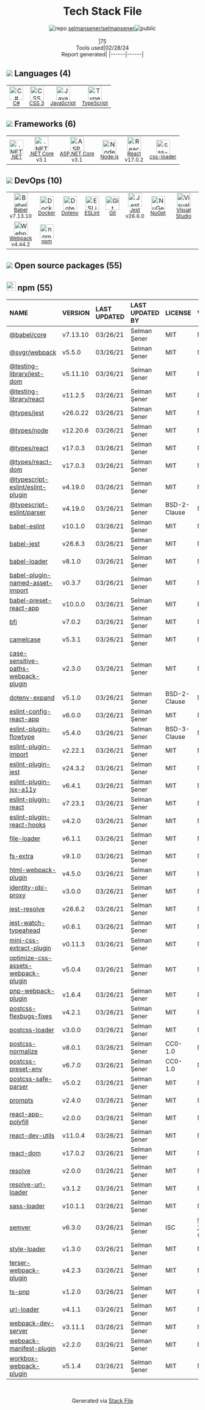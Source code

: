 <!--
&lt;--- Readme.md Snippet without images Start ---&gt;
## Tech Stack
selmansener/selmansener is built on the following main stack:

- [C#](http://csharp.net) – Languages
- [JavaScript](https://developer.mozilla.org/en-US/docs/Web/JavaScript) – Languages
- [TypeScript](http://www.typescriptlang.org) – Languages
- [.NET](http://www.microsoft.com/net/) – Frameworks (Full Stack)
- [.NET Core](https://docs.microsoft.com/en-us/dotnet/core/) – Frameworks (Full Stack)
- [ASP.NET Core](docs.microsoft.com/en-us/aspnet/core/) – Frameworks (Full Stack)
- [Node.js](http://nodejs.org/) – Frameworks (Full Stack)
- [React](https://reactjs.org/) – Javascript UI Libraries
- [css-loader](https://github.com/webpack-contrib/css-loader) – CSS Pre-processors / Extensions
- [Babel](http://babeljs.io/) – JavaScript Compilers
- [Docker](https://www.docker.com/) – Virtual Machine Platforms & Containers
- [ESLint](http://eslint.org/) – Code Review
- [Jest](http://facebook.github.io/jest/) – Javascript Testing Framework
- [Visual Studio](http://msdn.microsoft.com/en-us/vstudio/aa718325.aspx) – Integrated Development Environment
- [Webpack](http://webpack.js.org) – JS Build Tools / JS Task Runners

Full tech stack [here](/techstack.md)

&lt;--- Readme.md Snippet without images End ---&gt;

&lt;--- Readme.md Snippet with images Start ---&gt;
## Tech Stack
selmansener/selmansener is built on the following main stack:

- <img width='25' height='25' src='https://img.stackshare.io/service/1015/1200px-C_Sharp_wordmark.svg.png' alt='C#'/> [C#](http://csharp.net) – Languages
- <img width='25' height='25' src='https://img.stackshare.io/service/1209/javascript.jpeg' alt='JavaScript'/> [JavaScript](https://developer.mozilla.org/en-US/docs/Web/JavaScript) – Languages
- <img width='25' height='25' src='https://img.stackshare.io/service/1612/bynNY5dJ.jpg' alt='TypeScript'/> [TypeScript](http://www.typescriptlang.org) – Languages
- <img width='25' height='25' src='https://img.stackshare.io/service/1014/IoPy1dce_400x400.png' alt='.NET'/> [.NET](http://www.microsoft.com/net/) – Frameworks (Full Stack)
- <img width='25' height='25' src='https://img.stackshare.io/service/6403/default_91fc1f0ee315262794273aa1387eaf8fed8436e6.png' alt='.NET Core'/> [.NET Core](https://docs.microsoft.com/en-us/dotnet/core/) – Frameworks (Full Stack)
- <img width='25' height='25' src='https://img.stackshare.io/service/11331/asp.net-core.png' alt='ASP.NET Core'/> [ASP.NET Core](docs.microsoft.com/en-us/aspnet/core/) – Frameworks (Full Stack)
- <img width='25' height='25' src='https://img.stackshare.io/service/1011/n1JRsFeB_400x400.png' alt='Node.js'/> [Node.js](http://nodejs.org/) – Frameworks (Full Stack)
- <img width='25' height='25' src='https://img.stackshare.io/service/1020/OYIaJ1KK.png' alt='React'/> [React](https://reactjs.org/) – Javascript UI Libraries
- <img width='25' height='25' src='https://img.stackshare.io/service/8074/default_d2b16fd6997fb2e164de645a34f9b8d5a880d999.png' alt='css-loader'/> [css-loader](https://github.com/webpack-contrib/css-loader) – CSS Pre-processors / Extensions
- <img width='25' height='25' src='https://img.stackshare.io/service/2739/-1wfGjNw.png' alt='Babel'/> [Babel](http://babeljs.io/) – JavaScript Compilers
- <img width='25' height='25' src='https://img.stackshare.io/service/586/n4u37v9t_400x400.png' alt='Docker'/> [Docker](https://www.docker.com/) – Virtual Machine Platforms & Containers
- <img width='25' height='25' src='https://img.stackshare.io/service/3337/Q4L7Jncy.jpg' alt='ESLint'/> [ESLint](http://eslint.org/) – Code Review
- <img width='25' height='25' src='https://img.stackshare.io/service/830/jest.png' alt='Jest'/> [Jest](http://facebook.github.io/jest/) – Javascript Testing Framework
- <img width='25' height='25' src='https://img.stackshare.io/service/1451/SR2hUhQN.png' alt='Visual Studio'/> [Visual Studio](http://msdn.microsoft.com/en-us/vstudio/aa718325.aspx) – Integrated Development Environment
- <img width='25' height='25' src='https://img.stackshare.io/service/1682/IMG_4636.PNG' alt='Webpack'/> [Webpack](http://webpack.js.org) – JS Build Tools / JS Task Runners

Full tech stack [here](/techstack.md)

&lt;--- Readme.md Snippet with images End ---&gt;
-->
<div align="center">

# Tech Stack File
![](https://img.stackshare.io/repo.svg "repo") [selmansener/selmansener](https://github.com/selmansener/selmansener)![](https://img.stackshare.io/public_badge.svg "public")
<br/><br/>
|75<br/>Tools used|02/28/24 <br/>Report generated|
|------|------|
</div>

## <img src='https://img.stackshare.io/languages.svg'/> Languages (4)
<table><tr>
  <td align='center'>
  <img width='36' height='36' src='https://img.stackshare.io/service/1015/1200px-C_Sharp_wordmark.svg.png' alt='C#'>
  <br>
  <sub><a href="http://csharp.net">C#</a></sub>
  <br>
  <sub></sub>
</td>

<td align='center'>
  <img width='36' height='36' src='https://img.stackshare.io/service/6727/css.png' alt='CSS 3'>
  <br>
  <sub><a href="https://developer.mozilla.org/en-US/docs/Web/CSS/CSS3">CSS 3</a></sub>
  <br>
  <sub></sub>
</td>

<td align='center'>
  <img width='36' height='36' src='https://img.stackshare.io/service/1209/javascript.jpeg' alt='JavaScript'>
  <br>
  <sub><a href="https://developer.mozilla.org/en-US/docs/Web/JavaScript">JavaScript</a></sub>
  <br>
  <sub></sub>
</td>

<td align='center'>
  <img width='36' height='36' src='https://img.stackshare.io/service/1612/bynNY5dJ.jpg' alt='TypeScript'>
  <br>
  <sub><a href="http://www.typescriptlang.org">TypeScript</a></sub>
  <br>
  <sub></sub>
</td>

</tr>
</table>

## <img src='https://img.stackshare.io/frameworks.svg'/> Frameworks (6)
<table><tr>
  <td align='center'>
  <img width='36' height='36' src='https://img.stackshare.io/service/1014/IoPy1dce_400x400.png' alt='.NET'>
  <br>
  <sub><a href="http://www.microsoft.com/net/">.NET</a></sub>
  <br>
  <sub></sub>
</td>

<td align='center'>
  <img width='36' height='36' src='https://img.stackshare.io/service/6403/default_91fc1f0ee315262794273aa1387eaf8fed8436e6.png' alt='.NET Core'>
  <br>
  <sub><a href="https://docs.microsoft.com/en-us/dotnet/core/">.NET Core</a></sub>
  <br>
  <sub>v3.1</sub>
</td>

<td align='center'>
  <img width='36' height='36' src='https://img.stackshare.io/service/11331/asp.net-core.png' alt='ASP.NET Core'>
  <br>
  <sub><a href="docs.microsoft.com/en-us/aspnet/core/">ASP.NET Core</a></sub>
  <br>
  <sub>v3.1</sub>
</td>

<td align='center'>
  <img width='36' height='36' src='https://img.stackshare.io/service/1011/n1JRsFeB_400x400.png' alt='Node.js'>
  <br>
  <sub><a href="http://nodejs.org/">Node.js</a></sub>
  <br>
  <sub></sub>
</td>

<td align='center'>
  <img width='36' height='36' src='https://img.stackshare.io/service/1020/OYIaJ1KK.png' alt='React'>
  <br>
  <sub><a href="https://reactjs.org/">React</a></sub>
  <br>
  <sub>v17.0.2</sub>
</td>

<td align='center'>
  <img width='36' height='36' src='https://img.stackshare.io/service/8074/default_d2b16fd6997fb2e164de645a34f9b8d5a880d999.png' alt='css-loader'>
  <br>
  <sub><a href="https://github.com/webpack-contrib/css-loader">css-loader</a></sub>
  <br>
  <sub></sub>
</td>

</tr>
</table>

## <img src='https://img.stackshare.io/devops.svg'/> DevOps (10)
<table><tr>
  <td align='center'>
  <img width='36' height='36' src='https://img.stackshare.io/service/2739/-1wfGjNw.png' alt='Babel'>
  <br>
  <sub><a href="http://babeljs.io/">Babel</a></sub>
  <br>
  <sub>v7.13.10</sub>
</td>

<td align='center'>
  <img width='36' height='36' src='https://img.stackshare.io/service/586/n4u37v9t_400x400.png' alt='Docker'>
  <br>
  <sub><a href="https://www.docker.com/">Docker</a></sub>
  <br>
  <sub></sub>
</td>

<td align='center'>
  <img width='36' height='36' src='https://img.stackshare.io/service/8067/default_90dcb1286af7685c68df319c764b80704df1155b.png' alt='Dotenv'>
  <br>
  <sub><a href="https://github.com/motdotla/dotenv">Dotenv</a></sub>
  <br>
  <sub></sub>
</td>

<td align='center'>
  <img width='36' height='36' src='https://img.stackshare.io/service/3337/Q4L7Jncy.jpg' alt='ESLint'>
  <br>
  <sub><a href="http://eslint.org/">ESLint</a></sub>
  <br>
  <sub></sub>
</td>

<td align='center'>
  <img width='36' height='36' src='https://img.stackshare.io/service/1046/git.png' alt='Git'>
  <br>
  <sub><a href="http://git-scm.com/">Git</a></sub>
  <br>
  <sub></sub>
</td>

<td align='center'>
  <img width='36' height='36' src='https://img.stackshare.io/service/830/jest.png' alt='Jest'>
  <br>
  <sub><a href="http://facebook.github.io/jest/">Jest</a></sub>
  <br>
  <sub>v26.6.0</sub>
</td>

<td align='center'>
  <img width='36' height='36' src='https://img.stackshare.io/service/2637/6I3oEOP4_400x400.jpg' alt='NuGet'>
  <br>
  <sub><a href="https://www.nuget.org/">NuGet</a></sub>
  <br>
  <sub></sub>
</td>

<td align='center'>
  <img width='36' height='36' src='https://img.stackshare.io/service/1451/SR2hUhQN.png' alt='Visual Studio'>
  <br>
  <sub><a href="http://msdn.microsoft.com/en-us/vstudio/aa718325.aspx">Visual Studio</a></sub>
  <br>
  <sub></sub>
</td>

</tr>
<tr>
  <td align='center'>
  <img width='36' height='36' src='https://img.stackshare.io/service/1682/IMG_4636.PNG' alt='Webpack'>
  <br>
  <sub><a href="http://webpack.js.org">Webpack</a></sub>
  <br>
  <sub>v4.44.2</sub>
</td>

<td align='center'>
  <img width='36' height='36' src='https://img.stackshare.io/service/1120/lejvzrnlpb308aftn31u.png' alt='npm'>
  <br>
  <sub><a href="https://www.npmjs.com/">npm</a></sub>
  <br>
  <sub></sub>
</td>

</tr>
</table>


## <img src='https://img.stackshare.io/group.svg' /> Open source packages (55)</h2>

## <img width='24' height='24' src='https://img.stackshare.io/service/1120/lejvzrnlpb308aftn31u.png'/> npm (55)

|NAME|VERSION|LAST UPDATED|LAST UPDATED BY|LICENSE|VULNERABILITIES|
|:------|:------|:------|:------|:------|:------|
|[@babel/core](https://www.npmjs.com/@babel/core)|v7.13.10|03/26/21|Selman Şener |MIT|N/A|
|[@svgr/webpack](https://www.npmjs.com/@svgr/webpack)|v5.5.0|03/26/21|Selman Şener |MIT|N/A|
|[@testing-library/jest-dom](https://www.npmjs.com/@testing-library/jest-dom)|v5.11.10|03/26/21|Selman Şener |MIT|N/A|
|[@testing-library/react](https://www.npmjs.com/@testing-library/react)|v11.2.5|03/26/21|Selman Şener |MIT|N/A|
|[@types/jest](https://www.npmjs.com/@types/jest)|v26.0.22|03/26/21|Selman Şener |MIT|N/A|
|[@types/node](https://www.npmjs.com/@types/node)|v12.20.6|03/26/21|Selman Şener |MIT|N/A|
|[@types/react](https://www.npmjs.com/@types/react)|v17.0.3|03/26/21|Selman Şener |MIT|N/A|
|[@types/react-dom](https://www.npmjs.com/@types/react-dom)|v17.0.3|03/26/21|Selman Şener |MIT|N/A|
|[@typescript-eslint/eslint-plugin](https://www.npmjs.com/@typescript-eslint/eslint-plugin)|v4.19.0|03/26/21|Selman Şener |MIT|N/A|
|[@typescript-eslint/parser](https://www.npmjs.com/@typescript-eslint/parser)|v4.19.0|03/26/21|Selman Şener |BSD-2-Clause|N/A|
|[babel-eslint](https://www.npmjs.com/babel-eslint)|v10.1.0|03/26/21|Selman Şener |MIT|N/A|
|[babel-jest](https://www.npmjs.com/babel-jest)|v26.6.3|03/26/21|Selman Şener |MIT|N/A|
|[babel-loader](https://www.npmjs.com/babel-loader)|v8.1.0|03/26/21|Selman Şener |MIT|N/A|
|[babel-plugin-named-asset-import](https://www.npmjs.com/babel-plugin-named-asset-import)|v0.3.7|03/26/21|Selman Şener |MIT|N/A|
|[babel-preset-react-app](https://www.npmjs.com/babel-preset-react-app)|v10.0.0|03/26/21|Selman Şener |MIT|N/A|
|[bfj](https://www.npmjs.com/bfj)|v7.0.2|03/26/21|Selman Şener |MIT|N/A|
|[camelcase](https://www.npmjs.com/camelcase)|v5.3.1|03/26/21|Selman Şener |MIT|N/A|
|[case-sensitive-paths-webpack-plugin](https://www.npmjs.com/case-sensitive-paths-webpack-plugin)|v2.3.0|03/26/21|Selman Şener |MIT|N/A|
|[dotenv-expand](https://www.npmjs.com/dotenv-expand)|v5.1.0|03/26/21|Selman Şener |BSD-2-Clause|N/A|
|[eslint-config-react-app](https://www.npmjs.com/eslint-config-react-app)|v6.0.0|03/26/21|Selman Şener |MIT|N/A|
|[eslint-plugin-flowtype](https://www.npmjs.com/eslint-plugin-flowtype)|v5.4.0|03/26/21|Selman Şener |BSD-3-Clause|N/A|
|[eslint-plugin-import](https://www.npmjs.com/eslint-plugin-import)|v2.22.1|03/26/21|Selman Şener |MIT|N/A|
|[eslint-plugin-jest](https://www.npmjs.com/eslint-plugin-jest)|v24.3.2|03/26/21|Selman Şener |MIT|N/A|
|[eslint-plugin-jsx-a11y](https://www.npmjs.com/eslint-plugin-jsx-a11y)|v6.4.1|03/26/21|Selman Şener |MIT|N/A|
|[eslint-plugin-react](https://www.npmjs.com/eslint-plugin-react)|v7.23.1|03/26/21|Selman Şener |MIT|N/A|
|[eslint-plugin-react-hooks](https://www.npmjs.com/eslint-plugin-react-hooks)|v4.2.0|03/26/21|Selman Şener |MIT|N/A|
|[file-loader](https://www.npmjs.com/file-loader)|v6.1.1|03/26/21|Selman Şener |MIT|N/A|
|[fs-extra](https://www.npmjs.com/fs-extra)|v9.1.0|03/26/21|Selman Şener |MIT|N/A|
|[html-webpack-plugin](https://www.npmjs.com/html-webpack-plugin)|v4.5.0|03/26/21|Selman Şener |MIT|N/A|
|[identity-obj-proxy](https://www.npmjs.com/identity-obj-proxy)|v3.0.0|03/26/21|Selman Şener |MIT|N/A|
|[jest-resolve](https://www.npmjs.com/jest-resolve)|v26.6.2|03/26/21|Selman Şener |MIT|N/A|
|[jest-watch-typeahead](https://www.npmjs.com/jest-watch-typeahead)|v0.6.1|03/26/21|Selman Şener |MIT|N/A|
|[mini-css-extract-plugin](https://www.npmjs.com/mini-css-extract-plugin)|v0.11.3|03/26/21|Selman Şener |MIT|N/A|
|[optimize-css-assets-webpack-plugin](https://www.npmjs.com/optimize-css-assets-webpack-plugin)|v5.0.4|03/26/21|Selman Şener |MIT|N/A|
|[pnp-webpack-plugin](https://www.npmjs.com/pnp-webpack-plugin)|v1.6.4|03/26/21|Selman Şener |MIT|N/A|
|[postcss-flexbugs-fixes](https://www.npmjs.com/postcss-flexbugs-fixes)|v4.2.1|03/26/21|Selman Şener |MIT|N/A|
|[postcss-loader](https://www.npmjs.com/postcss-loader)|v3.0.0|03/26/21|Selman Şener |MIT|N/A|
|[postcss-normalize](https://www.npmjs.com/postcss-normalize)|v8.0.1|03/26/21|Selman Şener |CC0-1.0|N/A|
|[postcss-preset-env](https://www.npmjs.com/postcss-preset-env)|v6.7.0|03/26/21|Selman Şener |CC0-1.0|N/A|
|[postcss-safe-parser](https://www.npmjs.com/postcss-safe-parser)|v5.0.2|03/26/21|Selman Şener |MIT|N/A|
|[prompts](https://www.npmjs.com/prompts)|v2.4.0|03/26/21|Selman Şener |MIT|N/A|
|[react-app-polyfill](https://www.npmjs.com/react-app-polyfill)|v2.0.0|03/26/21|Selman Şener |MIT|N/A|
|[react-dev-utils](https://www.npmjs.com/react-dev-utils)|v11.0.4|03/26/21|Selman Şener |MIT|N/A|
|[react-dom](https://www.npmjs.com/react-dom)|v17.0.2|03/26/21|Selman Şener |MIT|N/A|
|[resolve](https://www.npmjs.com/resolve)|v2.0.0|03/26/21|Selman Şener |MIT|N/A|
|[resolve-url-loader](https://www.npmjs.com/resolve-url-loader)|v3.1.2|03/26/21|Selman Şener |MIT|N/A|
|[sass-loader](https://www.npmjs.com/sass-loader)|v10.1.1|03/26/21|Selman Şener |MIT|N/A|
|[semver](https://www.npmjs.com/semver)|v6.3.0|03/26/21|Selman Şener |ISC|[CVE-2022-25883](https://github.com/advisories/GHSA-c2qf-rxjj-qqgw) (Moderate)|
|[style-loader](https://www.npmjs.com/style-loader)|v1.3.0|03/26/21|Selman Şener |MIT|N/A|
|[terser-webpack-plugin](https://www.npmjs.com/terser-webpack-plugin)|v4.2.3|03/26/21|Selman Şener |MIT|N/A|
|[ts-pnp](https://www.npmjs.com/ts-pnp)|v1.2.0|03/26/21|Selman Şener |MIT|N/A|
|[url-loader](https://www.npmjs.com/url-loader)|v4.1.1|03/26/21|Selman Şener |MIT|N/A|
|[webpack-dev-server](https://www.npmjs.com/webpack-dev-server)|v3.11.1|03/26/21|Selman Şener |MIT|N/A|
|[webpack-manifest-plugin](https://www.npmjs.com/webpack-manifest-plugin)|v2.2.0|03/26/21|Selman Şener |MIT|N/A|
|[workbox-webpack-plugin](https://www.npmjs.com/workbox-webpack-plugin)|v5.1.4|03/26/21|Selman Şener |MIT|N/A|

<br/>
<div align='center'>

Generated via [Stack File](https://github.com/marketplace/stack-file)
